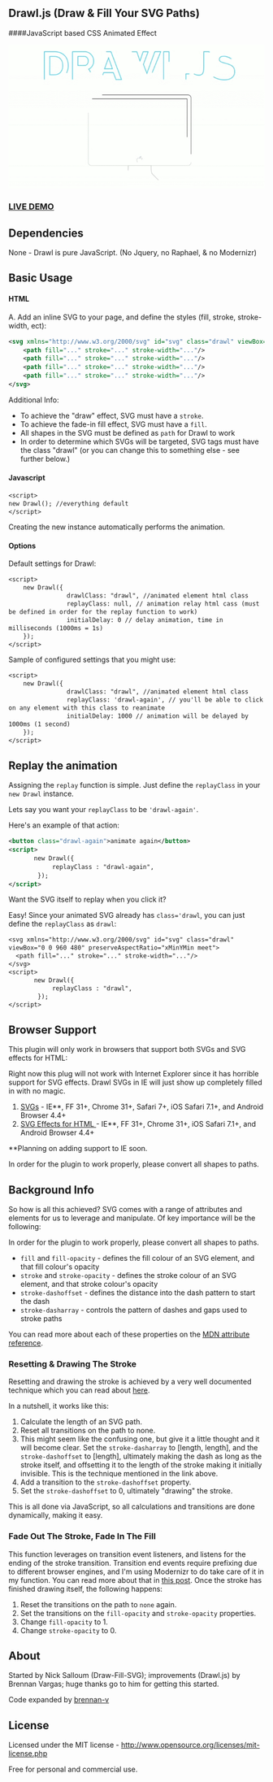 ## Drawl.js (Draw & Fill Your SVG Paths)
####JavaScript based CSS Animated Effect

![Drawl.js gif](drawl.gif)

### [LIVE DEMO](http://brennan-v.github.io/drawl/)

## Dependencies

None - Drawl is pure JavaScript. (No Jquery, no Raphael, & no Modernizr)

## Basic Usage

#### HTML 

A. Add an inline SVG to your page, and define the styles (fill, stroke, stroke-width, ect):

```xml
<svg xmlns="http://www.w3.org/2000/svg" id="svg" class="drawl" viewBox="0 0 960 480" preserveAspectRatio="xMinYMin meet">
    <path fill="..." stroke="..." stroke-width="..."/> 
    <path fill="..." stroke="..." stroke-width="..."/>
    <path fill="..." stroke="..." stroke-width="..."/>
    <path fill="..." stroke="..." stroke-width="..."/>
</svg>
```

Additional Info:

* To achieve the "draw" effect, SVG must have a `stroke`.
* To achieve the fade-in fill effect, SVG must have a `fill`.
* All shapes in the SVG must be defined as `path` for Drawl to work
* In order to determine which SVGs will be targeted, SVG tags must have the class "drawl" (or you can change this to something else - see further below.)

#### Javascript

```
<script>
new Drawl(); //everything default
</script>
```

Creating the new instance automatically performs the animation.

#### Options
Default settings for Drawl:
```
<script>
    new Drawl({
                drawlClass: "drawl", //animated element html class
                replayClass: null, // animation relay html cass (must be defined in order for the replay function to work)
                initialDelay: 0 // delay animation, time in milliseconds (1000ms = 1s)
    });
</script>
```

Sample of configured settings that you might use:

```
<script>
    new Drawl({
                drawlClass: "drawl", //animated element html class
                replayClass: 'drawl-again', // you'll be able to click on any element with this class to reanimate
                initialDelay: 1000 // animation will be delayed by 1000ms (1 second)
    });
</script>
```

## Replay the animation

Assigning the `replay` function is simple. Just define the `replayClass` in your `new Drawl` instance.

Lets say you want your `replayClass` to be `'drawl-again'`.

Here's an example of that action:

```xml
<button class="drawl-again">animate again</button>
<script>
       new Drawl({
            replayClass : "drawl-again",
        });
</script>
```

Want the SVG itself to replay when you click it?

Easy! Since your animated SVG already has `class='drawl`, you can just define the `replayClass` as `drawl`:

```
<svg xmlns="http://www.w3.org/2000/svg" id="svg" class="drawl" viewBox="0 0 960 480" preserveAspectRatio="xMinYMin meet">
  <path fill="..." stroke="..." stroke-width="..."/>
</svg>
<script>
       new Drawl({
            replayClass : "drawl",
        });
</script>
```

## Browser Support

This plugin will only work in browsers that support both SVGs and SVG effects for HTML:

Right now this plug will not work with Internet Explorer since it has horrible support for SVG effects. Drawl SVGs in IE will just show up completely filled in with no magic.

1. [SVGs](http://caniuse.com/#feat=svg) - IE**, FF 31+, Chrome 31+, Safari 7+, iOS Safari 7.1+, and Android Browser 4.4+
2. [SVG Effects for HTML ](http://caniuse.com/#feat=svg-html) - IE**, FF 31+, Chrome 31+, iOS Safari 7.1+, and Android Browser 4.4+

**Planning on adding support to IE soon.

In order for the plugin to work properly, please convert all shapes to paths.

## Background Info
So how is all this achieved? SVG comes with a range of attributes and elements for us to leverage and manipulate. Of key importance will be the following:

In order for the plugin to work properly, please convert all shapes to paths.

* `fill` and `fill-opacity` - defines the fill colour of an SVG element, and that fill colour's opacity
* `stroke` and `stroke-opacity` - defines the stroke colour of an SVG element, and that stroke colour's opacity
* `stroke-dashoffset` - defines the distance into the dash pattern to start the dash
* `stroke-dasharray` - controls the pattern of dashes and gaps used to stroke paths

You can read more about each of these properties on the [MDN attribute reference](https://developer.mozilla.org/en-US/docs/Web/SVG/Attribute).

### Resetting & Drawing The Stroke

Resetting and drawing the stroke is achieved by a very well documented technique which you can read about [here](http://jakearchibald.com/2013/animated-line-drawing-svg/). 

In a nutshell, it works like this:

1. Calculate the length of an SVG path.
2. Reset all transitions on the path to none.
3. This might seem like the confusing one, but give it a little thought and it will become clear. Set the `stroke-dasharray` to [length, length], and the `stroke-dashoffset` to [length], ultimately making the dash as long as the stroke itself, and offsetting it to the length of the stroke making it initially invisible. This is the technique mentioned in the link above.
4. Add a transition to the `stroke-dashoffset` property.
5. Set the `stroke-dashoffset` to 0, ultimately "drawing" the stroke.

This is all done via JavaScript, so all calculations and transitions are done dynamically, making it easy.

### Fade Out The Stroke, Fade In The Fill

This function leverages on transition event listeners, and listens for the ending of the stroke transition. Transition end events require prefixing due to different browser engines, and I'm using Modernizr to do take care of it in my function. You can read more about that in [this post](http://callmenick.com/2014/10/19/cross-browser-transition-animation-events-modernizr/). Once the stroke has finished drawing itself, the following happens:

1. Reset the transitions on the path to `none` again.
2. Set the transitions on the `fill-opacity` and `stroke-opacity` properties.
3. Change `fill-opacity` to 1.
4. Change `stroke-opacity` to 0.
## About

Started by Nick Salloum (Draw-Fill-SVG); improvements (Drawl.js) by Brennan Vargas; huge thanks go to him for getting this started.

Code expanded by [brennan-v](https://github.com/brennan-v/Drawl)

## License

Licensed under the MIT license - http://www.opensource.org/licenses/mit-license.php

Free for personal and commercial use.